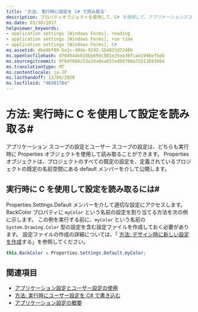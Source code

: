 ```yaml
---
title: '方法: 実行時に設定を C# で読み取る'
description: プロパティオブジェクトを使用して、C# を使用して、アプリケーションスコープの設定とユーザースコープ設定の両方を実行時に読み取る方法について説明します。
ms.date: 03/30/2017
helpviewer_keywords:
- application settings [Windows Forms], reading
- application settings [Windows Forms], run time
- application settings [Windows Forms], C#
ms.assetid: dbe8bf09-5e1c-49da-9192-154033d7240b
ms.openlocfilehash: d784544e018bb693c501e35ea36fcae1946ef5eb
ms.sourcegitcommit: 9f6df084c53a3da0ea657ed0d708a72213683084
ms.translationtype: MT
ms.contentlocale: ja-JP
ms.lasthandoff: 12/09/2020
ms.locfileid: "96981784"
---
```

# <a name="how-to-read-settings-at-run-time-with-c"></a>方法: 実行時に C を使用して設定を読み取る\#

アプリケーション スコープの設定とユーザー スコープの設定は、どちらも実行時に Properties オブジェクトを使用して読み取ることができます。 Properties オブジェクトは、プロジェクトのすべての既定の設定を、定義されているプロジェクトの既定の名前空間にある default メンバーを介して公開します。  
  
## <a name="to-read-settings-at-run-time-with-c"></a>実行時に C を使用して設定を読み取るには\#
  
Properties.Settings.Default メンバーを介して適切な設定にアクセスします。 BackColor プロパティに `myColor` という名前の設定を割り当てる方法を次の例に示します。 この例を実行する前に、`myColor` という名前の `System.Drawing.Color` 型の設定を含む設定ファイルを作成しておく必要があります。 設定ファイルの作成の詳細については、「 [方法: デザイン時に新しい設定を作成](how-to-create-a-new-setting-at-design-time.md)する」を参照してください。  
  
```csharp
this.BackColor = Properties.Settings.Default.myColor;  
```  
  
## <a name="see-also"></a>関連項目

- [アプリケーション設定とユーザー設定の使用](using-application-settings-and-user-settings.md)
- [方法: 実行時にユーザー設定を C# で書き込む](how-to-write-user-settings-at-run-time-with-csharp.md)
- [アプリケーション設定の概要](application-settings-overview.md)
